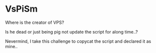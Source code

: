 # VsPiSm

Where is the creator of VPS?

Is he dead or just being pig not update the script for along time..?

Nevermind, I take this challenge to copycat the script and declared it as mine..

